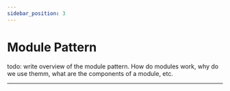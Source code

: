 ```yaml
---
sidebar_position: 3
---
```


# Module Pattern

todo: write overview of the module pattern. How do modules work, why do we use themm, what are the components of a module, etc.

---